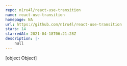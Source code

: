 ```yaml
---
repo: n1ru4l/react-use-transition
name: react-use-transition
homepage: NA
url: https://github.com/n1ru4l/react-use-transition
stars: 14
starredAt: 2021-04-18T06:21:28Z
description: |-
    null
---
```


[object Object]
